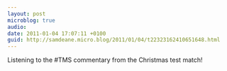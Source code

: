 ```yaml
---
layout: post
microblog: true
audio: 
date: 2011-01-04 17:07:11 +0100
guid: http://samdeane.micro.blog/2011/01/04/t22323162410651648.html
---
```

Listening to the #TMS commentary from the Christmas test match!
